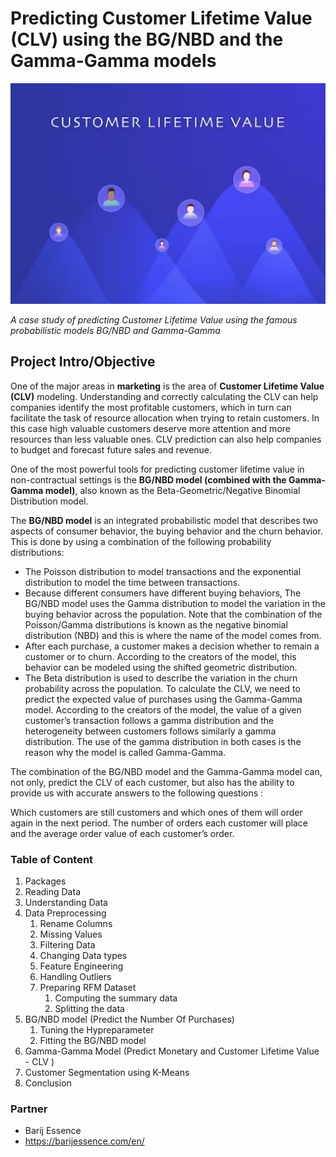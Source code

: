 # Predicting Customer Lifetime Value (CLV) using the BG/NBD and the Gamma-Gamma models
![CLV](https://github.com/HadiNazari920804/Predicting-CLV/blob/main/clv.JPG)

*A case study of predicting Customer Lifetime Value using the famous probabilistic models BG/NBD and Gamma-Gamma*

## Project Intro/Objective
One of the major areas in **marketing** is the area of **Customer Lifetime Value (CLV)** modeling. Understanding and correctly calculating the CLV can help companies identify the most profitable customers, which in turn can facilitate the task of resource allocation when trying to retain customers. In this case high valuable customers deserve more attention and more resources than less valuable ones. CLV prediction can also help companies to budget and forecast future sales and revenue.

One of the most powerful tools for predicting customer lifetime value in non-contractual settings is the **BG/NBD model (combined with the Gamma-Gamma model)**, also known as the Beta-Geometric/Negative Binomial Distribution model.

The **BG/NBD model** is an integrated probabilistic model that describes two aspects of consumer behavior, the buying behavior and the churn behavior. This is done by using a combination of the following probability distributions:

- The Poisson distribution to model transactions and the exponential distribution to model the time between transactions.
- Because different consumers have different buying behaviors, The BG/NBD model uses the Gamma distribution to model the variation in the buying behavior across the population. Note that the combination of the Poisson/Gamma distributions is known as the negative binomial distribution (NBD) and this is where the name of the model comes from.
- After each purchase, a customer makes a decision whether to remain a customer or to churn. According to the creators of the model, this behavior can be modeled using the shifted geometric distribution.
- The Beta distribution is used to describe the variation in the churn probability across the population. To calculate the CLV, we need to predict the expected value of purchases using the Gamma-Gamma model.
According to the creators of the model, the value of a given customer’s transaction follows a gamma distribution and the heterogeneity between customers follows similarly a gamma distribution. The use of the gamma distribution in both cases is the reason why the model is called Gamma-Gamma.

The combination of the BG/NBD model and the Gamma-Gamma model can, not only, predict the CLV of each customer, but also has the ability to provide us with accurate answers to the following questions :

Which customers are still customers and which ones of them will order again in the next period.
The number of orders each customer will place and the average order value of each customer’s order.

### Table of Content
1. Packages
2. Reading Data
3. Understanding Data
4. Data Preprocessing
   1. Rename Columns
   2. Missing Values
   3. Filtering Data
   4. Changing Data types
   5. Feature Engineering
   6. Handling Outliers
   7. Preparing RFM Dataset
      1. Computing the summary data
      2. Splitting the data
5. BG/NBD model (Predict the Number Of Purchases)
   1. Tuning the Hypreparameter
   2. Fitting the BG/NBD model
6. Gamma-Gamma Model (Predict Monetary and Customer Lifetime Value - CLV )
7. Customer Segmentation using K-Means
8. Conclusion

### Partner
* Barij Essence
* https://barijessence.com/en/
